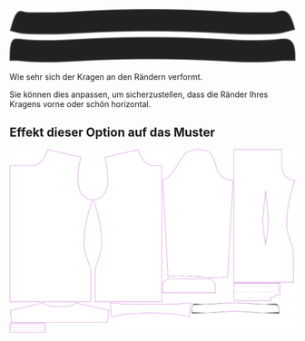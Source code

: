 ![Kollarstand Kurve](collarstandcurve.svg)

Wie sehr sich der Kragen an den Rändern verformt.

<Note>

Sie können dies anpassen, um sicherzustellen, dass die Ränder Ihres Kragens vorne oder schön horizontal.

</Note>

## Effekt dieser Option auf das Muster
![Dieses Bild zeigt den Effekt dieser Option, indem es mehrere Varianten überlagert, die einen anderen Wert für diese Option haben](simon_collarstandcurve_sample.svg "Effekt dieser Option auf das Muster")